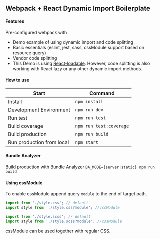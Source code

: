 ## Webpack + React Dynamic Import Boilerplate

#### Features
Pre-configured webpack with
* Demo example of using dynamic import and code splitting
* Basic essentials (eslint, jest, sass, cssModule support based on resource query)
* Vendor code splitting
* This Demo is using [React-loadable](https://github.com/jamiebuilds/react-loadable). However, code splitting is also working with React.lazy or any other dynamic import methods.

#### How to use

|Start                    |Command                 |
|-------------------------|------------------------|
|Install                  | `npm install`          |
|Development Environment  | `npm run dev`          |
|Run test                 | `npm run test`         |
|Build coverage           | `npm run test:coverage`|
|Build production         | `npm run build`        |
|Run production from local| `npm start`            |

#### Bundle Analyzer
Build production with Bundle Analyzer `BA_MODE={server|static} npm run build`

#### Using cssModule
To enable cssModule append query `module` to the end of target path.
```js
import from './style.css'; // default
import style from './style.css?module'; //cssModule

import from './style.scss'; // default
import style from './style.scss?module'; //cssModule
```
cssModule can be used together with regular CSS.

